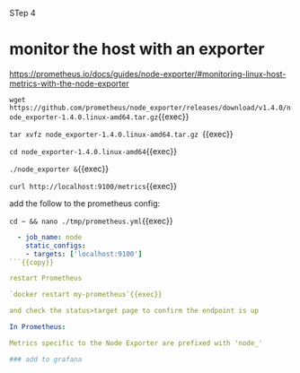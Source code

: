STep 4

# monitor the host with an exporter

https://prometheus.io/docs/guides/node-exporter/#monitoring-linux-host-metrics-with-the-node-exporter


`wget https://github.com/prometheus/node_exporter/releases/download/v1.4.0/node_exporter-1.4.0.linux-amd64.tar.gz`{{exec}}

`tar xvfz node_exporter-1.4.0.linux-amd64.tar.gz `{{exec}}

`cd node_exporter-1.4.0.linux-amd64`{{exec}}

`./node_exporter &`{{exec}}

`curl http://localhost:9100/metrics`{{exec}}

add the follow to the prometheus config:

`cd ~ && nano ./tmp/prometheus.yml`{{exec}}

```yaml
  - job_name: node
    static_configs:
    - targets: ['localhost:9100']
```{{copy}}

restart Prometheus

`docker restart my-prometheus`{{exec}}

and check the status>target page to confirm the endpoint is up

In Prometheus:

Metrics specific to the Node Exporter are prefixed with 'node_'

### add to grafana